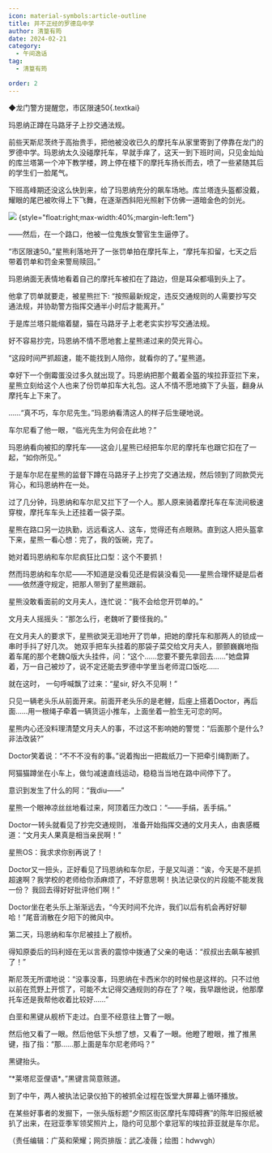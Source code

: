 ```yaml
---
icon: material-symbols:article-outline
title: 并不正经的罗德岛中学
author: 清篁有筠
date: 2024-02-21
category:
  - 午间逸话
tag:
  - 清篁有筠

order: 2
---
```


◆龙门警方提醒您，市区限速50{.textkai}

<!-- more -->

玛恩纳正蹲在马路牙子上抄交通法规。

前些天斯尼茨终于高抬贵手，把他被没收已久的摩托车从家里寄到了停靠在龙门的罗德中学。玛恩纳太久没碰摩托车，早就手痒了，这天一到下班时间，只见金灿灿的库兰塔第一个冲下教学楼，跨上停在楼下的摩托车扬长而去，喷了一些紧随其后的学生们一脸尾气。

下班高峰期还没这么快到来，给了玛恩纳充分的飙车场地。库兰塔连头盔都没戴，耀眼的尾巴被吹得上下飞舞，在逐渐西斜阳光照射下仿佛一道暗金色的剑光。

![](./res/illustration/文章配图（hdwvgh）.webp) {style="float:right;max-width:40%;margin-left:1em"}

——然后，在一个路口，他被一位鬼族女警官生生逼停了。

“市区限速50。”星熊利落地开了一张罚单拍在摩托车上，“摩托车扣留，七天之后带着罚单和罚金来警局赎回。”

玛恩纳面无表情地看着自己的摩托车被扣在了路边，但是耳朵都塌到头上了。

他拿了罚单就要走，被星熊拦下: “按照最新规定，违反交通规则的人需要抄写交通法规，并协助警方指挥交通半小时后才能离开。”

于是库兰塔只能缩着腿，猫在马路牙子上老老实实抄写交通法规。

好不容易抄完，玛恩纳不情不愿地套上星熊递过来的荧光背心。

“这段时间严抓超速，能不能找到人陪你，就看你的了。”星熊道。

幸好下一个倒霉蛋没过多久就出现了。玛恩纳把那个戴着全盔的埃拉菲亚拦下来，星熊立刻给这个人也来了份罚单扣车大礼包。这人不情不愿地摘下了头盔，翻身从摩托车上下来了。

……“真不巧，车尔尼先生。”玛恩纳看清这人的样子后生硬地说。

车尔尼看了他一眼，“临光先生为何会在此地？”

玛恩纳看向被扣的摩托车——这会儿星熊已经把车尔尼的摩托车也跟它扣在了一起，“如你所见。”

于是车尔尼在星熊的监督下蹲在马路牙子上抄完了交通法规，然后领到了同款荧光背心，和玛恩纳杵在一处。

过了几分钟，玛恩纳和车尔尼又拦下了一个人。那人原来骑着摩托车在车流间极速穿梭，摩托车车头上还挂着一袋子菜。

星熊在路口另一边执勤，远远看这人、这车，觉得还有点眼熟。直到这人把头盔拿下来，星熊一看心想：完了，我的饭碗，完了。

她对着玛恩纳和车尔尼疯狂比口型：这个不要抓！

然而玛恩纳和车尔尼——不知道是没看见还是假装没看见——星熊合理怀疑是后者——依然遵守规定，把那人带到了星熊跟前。

星熊没敢看面前的文月夫人，连忙说：“我不会给您开罚单的。”

文月夫人摇摇头：“那怎么行，老魏听了要怪我的。”

在文月夫人的要求下，星熊欲哭无泪地开了罚单，把她的摩托车和那两人的锁成一串时手抖了好几次。 她双手把车头挂着的那袋子菜交给文月夫人，颤颤巍巍地指着车尾的那个老魏Q版大头挂件，问：“这个……您要不要先拿回去……”她盘算着，万一自己被炒了，说不定还能去罗德中学里当老师混口饭吃……

就在这时， 一句呼喊飘了过来：“星sir, 好久不见啊！”

只见一辆老头乐从前面开来。前面开老头乐的是老鲤，后座上搭着Doctor，再后面……用一根绳子牵着一辆货运小推车，上面坐着一脸生无可恋的阿。

星熊内心还没料理清楚文月夫人的事，不过这不影响她的警觉：“后面那个是什么?非法改装?”

Doctor笑着说：“不不不没有的事。”说着掏出一把裁纸刀一下把牵引绳割断了。

阿猫猫蹲坐在小车上，做匀减速直线运动，稳稳当当地在路中间停下了。

意识到发生了什么的阿：“我diu——”

星熊一个眼神凉丝丝地看过来，阿顶着压力改口：“——手绢，丢手绢。”

Doctor一转头就看见了抄完交通规则， 准备开始指挥交通的文月夫人，由衷感概道：“文月夫人果真是相当亲民啊！”

星熊OS：我求求你别再说了！

Doctor又一扭头，正好看见了玛恩纳和车尔尼，于是又叫道：“诶，今天是不是抓超速啊？我学校的老师给你添麻烦了，不好意思啊！执法记录仪的片段能不能发我一份？ 我回去得好好批评他们啊！”

Doctor坐在老头乐上渐渐远去，“今天时间不允许，我们以后有机会再好好聊哈！”尾音消散在夕阳下的微风中。

第二天，玛恩纳和车尔尼被挂上了舰桥。

得知原委后的玛利娅在无以言表的震惊中拨通了父亲的电话：“叔叔出去飙车被抓了！”

斯尼茨无所谓地说：“没事没事，玛恩纳在卡西米尔的时候也是这样的。只不过他以前在荒野上开惯了，可能不太记得交通规则的存在了？唉，我早跟他说，他那摩托车还是我帮他收着比较好……”

白垩和黑键从舰桥下走过。白垩不经意往上瞥了一眼。

然后他又看了一眼。然后他低下头想了想，又看了一眼。他瞪了瞪眼，推了推黑键，指了指：“那……那上面是车尔尼老师吗？”

黑键抬头。

 “\*莱塔尼亚俚语\*。”黑键言简意赅道。

到了中午，两人被执法记录仪拍下的被抓全过程在饭堂大屏幕上循环播放。

在某些好事者的发掘下，一张头版标题“夕照区街区摩托车障碍赛”的陈年旧报纸被扒了出来，在冠亚季军领奖照片上，隐约可见那个拿冠军的埃拉菲亚就是车尔尼。

（责任编辑：广英和荣耀；网页排版：武乙凌薇；绘图：hdwvgh）

<FakeAds />